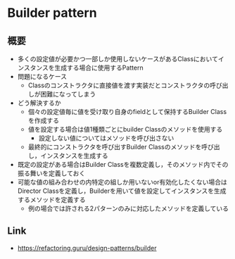 # Builder pattern

## 概要
- 多くの設定値が必要かつ一部しか使用しないケースがあるClassにおいてインスタンスを生成する場合に使用するPattern
- 問題になるケース
    - Classのコンストラクタに直接値を渡す実装だとコンストラクタの呼び出しが困難になってしまう
- どう解決するか
    - 個々の設定値毎に値を受け取り自身のfieldとして保持するBuilder Classを作成する
    - 値を設定する場合は値1種類ごとにbuilder Classのメソッドを使用する
        - 設定しない値についてはメソッドを呼び出さない
    - 最終的にコンストラクタを呼び出すBuilder Classのメソッドを呼び出し，インスタンスを生成する
- 既定の設定がある場合はBuilder Classを複数定義し，そのメソッド内でその振る舞いを定義しておく
- 可能な値の組み合わせの内特定の組しか用いないor有効化したくない場合はDirector Classを定義し，Builderを用いて値を設定してインスタンスを生成するメソッドを定義する
    - 例の場合では許される2パターンのみに対応したメソッドを定義している

## Link
- https://refactoring.guru/design-patterns/builder
